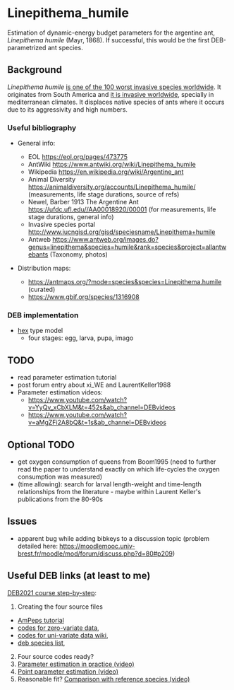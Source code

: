 # Linepithema_humile

Estimation of dynamic-energy budget parameters for the argentine ant, *Linepithema humile* (Mayr, 1868). If successful, this would be the first DEB-parametrized ant species. 

## Background

*Linepithema humile* [is one of the 100 worst invasive species worldwide](http://www.iucngisd.org/gisd/100_worst.php). It originates from South America and [it is invasive worldwide](http://www.iucngisd.org/gisd/speciesname/Linepithema+humile), specially in mediterranean climates. It displaces native species of ants where it occurs due to its aggressivity and high numbers.

### Useful bibliography

- General info:
  - EOL https://eol.org/pages/473775
  - AntWiki https://www.antwiki.org/wiki/Linepithema_humile
  - Wikipedia https://en.wikipedia.org/wiki/Argentine_ant
  - Animal Diversity https://animaldiversity.org/accounts/Linepithema_humile/ (measurements, life stage durations, source of refs)
  - Newel, Barber 1913 The Argentine Ant https://ufdc.ufl.edu//AA00018920/00001 (for measurements, life stage durations, general info)
  - Invasive species portal http://www.iucngisd.org/gisd/speciesname/Linepithema+humile
  - Antweb https://www.antweb.org/images.do?genus=linepithema&species=humile&rank=species&project=allantwebants (Taxonomy, photos)

- Distribution maps:
  - https://antmaps.org/?mode=species&species=Linepithema.humile (curated)
  - https://www.gbif.org/species/1316908

### DEB implementation

- [hex](http://www.debtheory.org/wiki/index.php?title=Typified_models#hex) type model
  - four stages: egg, larva, pupa, imago

## TODO
- read parameter estimation tutorial
- post forum entry about xi_WE and LaurentKeller1988
- Parameter estimation videos: 
  - https://www.youtube.com/watch?v=YyQv_xCbXLM&t=452s&ab_channel=DEBvideos
  - https://www.youtube.com/watch?v=aMgZFi2A8bQ&t=1s&ab_channel=DEBvideos

## Optional TODO
- get oxygen consumption of queens from Boom1995 (need to further read the paper to understand exactly on which life-cycles the oxygen consumption was measured)
- (time allowing): search for larval length-weight and time-length relationships from the literature - maybe within Laurent Keller's publications from the 80-90s

## Issues
- apparent bug while adding bibkeys to a discussion topic (problem detailed here: https://moodlemooc.univ-brest.fr/moodle/mod/forum/discuss.php?d=80#p209)


## Useful DEB links (at least to me)
[DEB2021 course step-by-step](https://bio.vu.nl/thb/deb/deblab/add_my_pet/AmP@DEB2021.html):
1. Creating the four source files
  - [AmPeps tutorial](https://www.bio.vu.nl/thb/deb/deblab/add_my_pet/AmPeps.html)
  - [codes for zero-variate data](http://www.debtheory.org/wiki/index.php?title=Zero-variate_data), 
  - [codes for uni-variate data wiki](http://www.debtheory.org/wiki/index.php?title=Univariate_data), 
  - [deb species list](https://www.bio.vu.nl/thb/deb/deblab/add_my_pet/species_list.html), 

2. Four source codes ready?
  1. [Parameter estimation in practice (video)](https://www.youtube.com/watch?v=9h_ZIuW5z04&ab_channel=BasKooijman)
  2. [Point parameter estimation (video)](https://www.youtube.com/watch?v=GGgK94QHwm0&ab_channel=BasKooijman)
  3. Reasonable fit? [Comparison with reference species (video)](https://www.youtube.com/watch?v=mjbttcUUuiU&ab_channel=BasKooijman)
